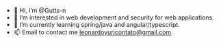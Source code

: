 - 👋 Hi, I’m @Gutts-n
- 👀 I’m interested in web development and security for web applications.
- 🌱 I’m currently learning spring/java and angular/typescript.
- 📫 Email to contact me leonardoyuricontato@gmail.com.
